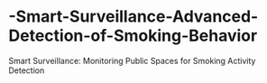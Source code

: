# -Smart-Surveillance-Advanced-Detection-of-Smoking-Behavior
Smart Surveillance: Monitoring Public Spaces for Smoking Activity Detection
